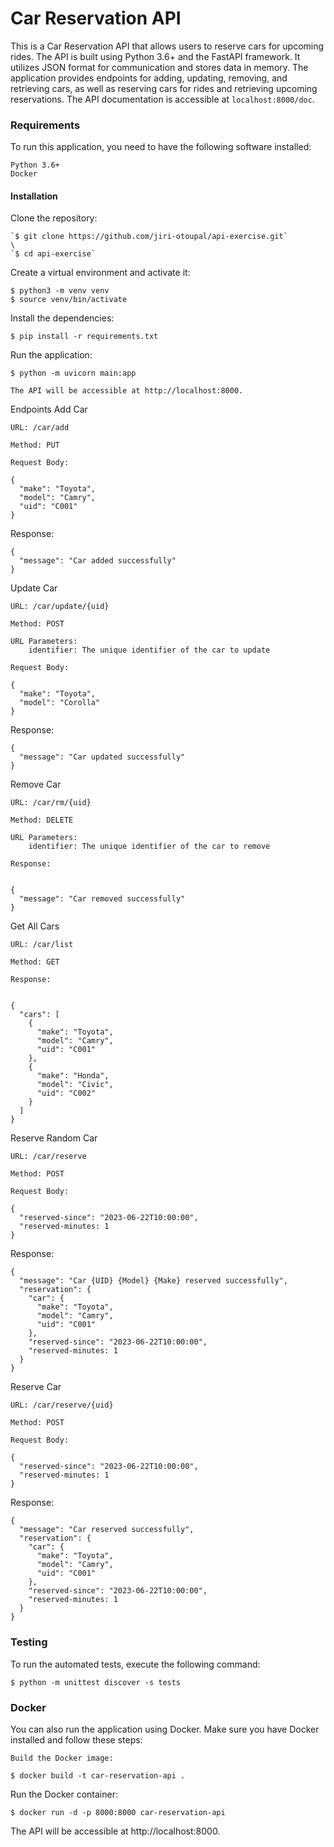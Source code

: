 # Car Reservation API

This is a Car Reservation API that allows users to reserve cars for upcoming rides. The API is built using Python 3.6+ and the FastAPI framework. It
utilizes JSON format for communication and stores data in memory. The application provides endpoints for adding, updating, removing, and retrieving
cars, as well as reserving cars for rides and retrieving upcoming reservations. The API documentation is accessible at `localhost:8000/doc`.

### Requirements

To run this application, you need to have the following software installed:

    Python 3.6+
    Docker

#### Installation

Clone the repository:

    `$ git clone https://github.com/jiri-otoupal/api-exercise.git`
    \
    `$ cd api-exercise`

Create a virtual environment and activate it:

`$ python3 -m venv venv`\
`$ source venv/bin/activate`

Install the dependencies:

`$ pip install -r requirements.txt`

Run the application:

    $ python -m uvicorn main:app

    The API will be accessible at http://localhost:8000.

Endpoints
Add Car

    URL: /car/add

    Method: PUT

    Request Body:

    {
      "make": "Toyota",
      "model": "Camry",
      "uid": "C001"
    }

Response:

    {
      "message": "Car added successfully"
    }

Update Car

    URL: /car/update/{uid}

    Method: POST

    URL Parameters:
        identifier: The unique identifier of the car to update

    Request Body:

    {
      "make": "Toyota",
      "model": "Corolla"
    }

Response:

    {
      "message": "Car updated successfully"
    }

Remove Car

    URL: /car/rm/{uid}

    Method: DELETE

    URL Parameters:
        identifier: The unique identifier of the car to remove

    Response:


    {
      "message": "Car removed successfully"
    }

Get All Cars

    URL: /car/list

    Method: GET

    Response:


    {
      "cars": [
        {
          "make": "Toyota",
          "model": "Camry",
          "uid": "C001"
        },
        {
          "make": "Honda",
          "model": "Civic",
          "uid": "C002"
        }
      ]
    }

Reserve Random Car

    URL: /car/reserve

    Method: POST

    Request Body:

    {
      "reserved-since": "2023-06-22T10:00:00",
      "reserved-minutes: 1
    }

Response:

    {
      "message": "Car {UID} {Model} {Make} reserved successfully",
      "reservation": {
        "car": {
          "make": "Toyota",
          "model": "Camry",
          "uid": "C001"
        },
        "reserved-since": "2023-06-22T10:00:00",
        "reserved-minutes: 1
      }
    }

Reserve Car

    URL: /car/reserve/{uid}

    Method: POST

    Request Body:

    {
      "reserved-since": "2023-06-22T10:00:00",
      "reserved-minutes: 1
    }

Response:

    {
      "message": "Car reserved successfully",
      "reservation": {
        "car": {
          "make": "Toyota",
          "model": "Camry",
          "uid": "C001"
        },
        "reserved-since": "2023-06-22T10:00:00",
        "reserved-minutes: 1
      }
    }

### Testing

To run the automated tests, execute the following command:

`$ python -m unittest discover -s tests`

### Docker

You can also run the application using Docker. Make sure you have Docker installed and follow these steps:

    Build the Docker image:

`$ docker build -t car-reservation-api .`

Run the Docker container:

`$ docker run -d -p 8000:8000 car-reservation-api`

The API will be accessible at http://localhost:8000.